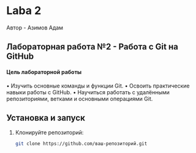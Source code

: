 # Laba 2
Автор - Азимов Адам

## Лабораторная работа №2 - Работа с Git на GitHub

#### Цель лабораторной работы
•	Изучить основные команды и функции Git.
•	Освоить практические навыки работы с GitHub.
•	Научиться работать с удалёнными репозиториями, ветками и основными операциями Git.



## Установка и запуск

1. Клонируйте репозиторий:
   ```bash
   git clone https://github.com/ваш-репозиторий.git
